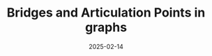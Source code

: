 ---
categories:
- zettelkasten
date: 2025-02-14
description: No description provided.
tags: []
title: Bridges and Articulation Points in graphs
---